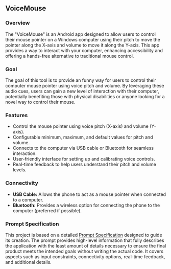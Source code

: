 ## VoiceMouse

### Overview

The "VoiceMouse" is an Android app designed to allow users to control their mouse pointer on a Windows computer using their pitch to move the pointer along the X-axis and volume to move it along the Y-axis. This app provides a way to interact with your computer, enhancing accessibility and offering a hands-free alternative to traditional mouse control.

### Goal

The goal of this tool is to provide an funny way for users to control their computer mouse pointer using voice pitch and volume. By leveraging these audio cues, users can gain a new level of interaction with their computer, potentially benefiting those with physical disabilities or anyone looking for a novel way to control their mouse.

### Features

- Control the mouse pointer using voice pitch (X-axis) and volume (Y-axis).
- Configurable minimum, maximum, and default values for pitch and volume.
- Connects to the computer via USB cable or Bluetooth for seamless interaction.
- User-friendly interface for setting up and calibrating voice controls.
- Real-time feedback to help users understand their pitch and volume levels.

### Connectivity

- **USB Cable:** Allows the phone to act as a mouse pointer when connected to a computer.
- **Bluetooth:** Provides a wireless option for connecting the phone to the computer (preferred if possible).

### Prompt Specification

This project is based on a detailed [Prompt Specification](PROMPT_SPEC.md) designed to guide its creation. The prompt provides high-level information that fully describes the application with the least amount of details necessary to ensure the final product meets the intended goals without writing the actual code. It covers aspects such as input constraints, connectivity options, real-time feedback, and additional details.
